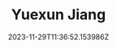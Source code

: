 ---
title: "Yuexun Jiang"
category: "IndieWeb & Personal Blogs"
site_url: https://yuexun.me
feed_url: https://yuexun.me/rss.xml
date: 2023-11-29T11:36:52.153986Z
domain: yuexun.me

---